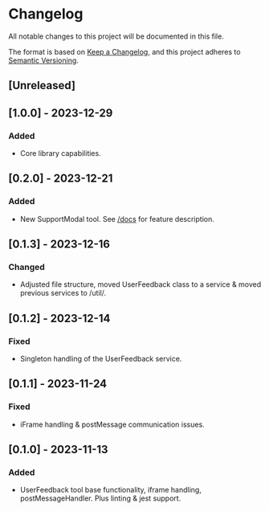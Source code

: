 <!--
SPDX-FileCopyrightText: 2023 Digg - Agency for Digital Government

SPDX-License-Identifier: CC0-1.0
-->

# Changelog
All notable changes to this project will be documented in this file.

The format is based on [Keep a Changelog](https://keepachangelog.com/en/1.0.0/),
and this project adheres to [Semantic Versioning](https://semver.org/spec/v2.0.0.html).

## [Unreleased]

## [1.0.0] - 2023-12-29

### Added

- Core library capabilities.

## [0.2.0] - 2023-12-21

### Added

- New SupportModal tool. See [/docs](./docs/) for feature description.

## [0.1.3] - 2023-12-16

### Changed

- Adjusted file structure, moved UserFeedback class to a service & moved previous services to /util/.

## [0.1.2] - 2023-12-14

### Fixed

- Singleton handling of the UserFeedback service.

## [0.1.1] - 2023-11-24

### Fixed

- iFrame handling & postMessage communication issues.

## [0.1.0] - 2023-11-13

### Added

- UserFeedback tool base functionality, iframe handling, postMessageHandler. Plus linting & jest support.
